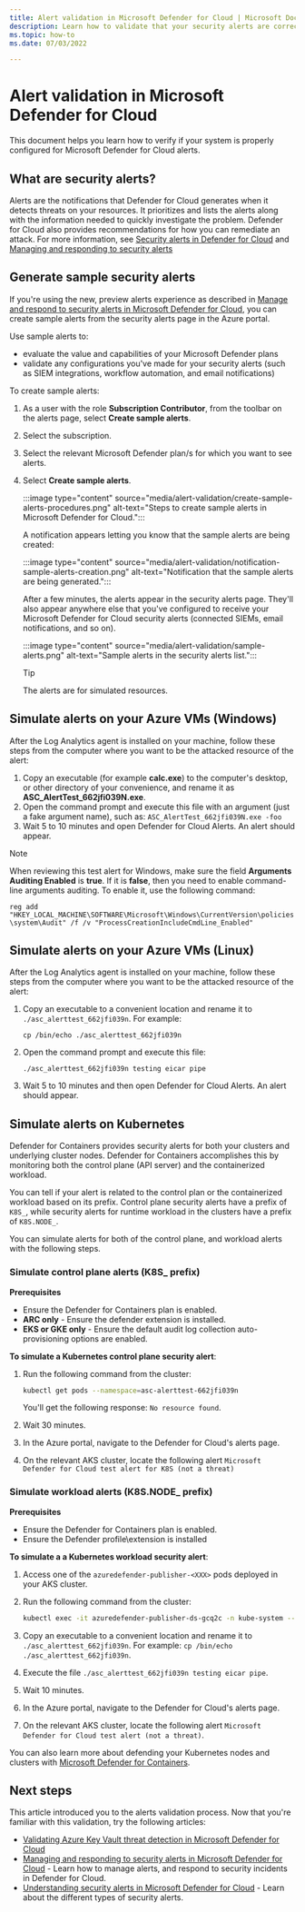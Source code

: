 ```yaml
---
title: Alert validation in Microsoft Defender for Cloud | Microsoft Docs
description: Learn how to validate that your security alerts are correctly configured in Microsoft Defender for Cloud
ms.topic: how-to
ms.date: 07/03/2022

---
```

# Alert validation in Microsoft Defender for Cloud

This document helps you learn how to verify if your system is properly configured for Microsoft Defender for Cloud alerts.

## What are security alerts?
Alerts are the notifications that Defender for Cloud generates when it detects threats on your resources. It prioritizes and lists the alerts along with the information needed to quickly investigate the problem. Defender for Cloud also provides recommendations for how you can remediate an attack.
For more information, see [Security alerts in Defender for Cloud](alerts-overview.md) and [Managing and responding to security alerts](managing-and-responding-alerts.md)


## Generate sample security alerts

If you're using the new, preview alerts experience as described in [Manage and respond to security alerts in Microsoft Defender for Cloud](managing-and-responding-alerts.md), you can create sample alerts from the security alerts page in the Azure portal.

Use sample alerts to:

- evaluate the value and capabilities of your Microsoft Defender plans
- validate any configurations you've made for your security alerts (such as SIEM integrations,  workflow automation, and email notifications)

To create sample alerts:

1. As a user with the role **Subscription Contributor**, from the toolbar on the alerts page, select **Create sample alerts**.
1. Select the subscription.
1. Select the relevant Microsoft Defender plan/s for which you want to see alerts. 
1. Select **Create sample alerts**.

    :::image type="content" source="media/alert-validation/create-sample-alerts-procedures.png" alt-text="Steps to create sample alerts in Microsoft Defender for Cloud.":::
    
    A notification appears letting you know that the sample alerts are being created:

    :::image type="content" source="media/alert-validation/notification-sample-alerts-creation.png" alt-text="Notification that the sample alerts are being generated.":::

    After a few minutes, the alerts appear in the security alerts page. They'll also appear anywhere else that you've configured to receive your Microsoft Defender for Cloud security alerts (connected SIEMs, email notifications, and so on).

    :::image type="content" source="media/alert-validation/sample-alerts.png" alt-text="Sample alerts in the security alerts list.":::

    > [!TIP]
    > The alerts are for simulated resources.

## Simulate alerts on your Azure VMs (Windows) <a name="validate-windows"></a>

After the Log Analytics agent is installed on your machine, follow these steps from the computer where you want to be the attacked resource of the alert:

1. Copy an executable (for example **calc.exe**) to the computer's desktop, or other directory of your convenience, and rename it as **ASC_AlertTest_662jfi039N.exe**.
1. Open the command prompt and execute this file with an argument (just a fake argument name), such as: ```ASC_AlertTest_662jfi039N.exe -foo```
1. Wait 5 to 10 minutes and open Defender for Cloud Alerts. An alert should appear.

> [!NOTE]
> When reviewing this test alert for Windows, make sure the field **Arguments Auditing Enabled** is **true**. If it is **false**, then you need to enable command-line arguments auditing. To enable it, use the following command:
>
>```reg add "HKEY_LOCAL_MACHINE\SOFTWARE\Microsoft\Windows\CurrentVersion\policies\system\Audit" /f /v "ProcessCreationIncludeCmdLine_Enabled"```

## Simulate alerts on your Azure VMs (Linux) <a name="validate-linux"></a>

After the Log Analytics agent is installed on your machine, follow these steps from the computer where you want to be the attacked resource of the alert:

1. Copy an executable to a convenient location and rename it to `./asc_alerttest_662jfi039n`. For example:

    `cp /bin/echo ./asc_alerttest_662jfi039n`

1. Open the command prompt and execute this file:

    `./asc_alerttest_662jfi039n testing eicar pipe`

1. Wait 5 to 10 minutes and then open Defender for Cloud Alerts. An alert should appear.

## Simulate alerts on Kubernetes <a name="validate-kubernetes"></a>

Defender for Containers provides security alerts for both your clusters and underlying cluster nodes. Defender for Containers accomplishes this by monitoring both the control plane (API server) and the containerized workload.

You can tell if your alert is related to the control plan or the containerized workload based on its prefix. Control plane security alerts have a prefix of `K8S_`, while security alerts for runtime workload in the clusters have a prefix of `K8S.NODE_`.

You can simulate alerts for both of the control plane, and workload alerts with the following steps.

### Simulate control plane alerts (K8S_ prefix)

**Prerequisites**

- Ensure the Defender for Containers plan is enabled.
- **ARC only** - Ensure the defender extension is installed.
- **EKS or GKE only** - Ensure the default audit log collection auto-provisioning options are enabled.

**To simulate a Kubernetes control plane security alert**: 

1. Run the following command from the cluster: 

    ```bash
    kubectl get pods --namespace=asc-alerttest-662jfi039n
    ```

    You'll get the following response: `No resource found`.

1. Wait 30 minutes.

1. In the Azure portal, navigate to the Defender for Cloud's alerts page.

1. On the relevant AKS cluster, locate the following alert `Microsoft Defender for Cloud test alert for K8S (not a threat)` 

### Simulate workload alerts (K8S.NODE_ prefix)

**Prerequisites**

- Ensure the Defender for Containers plan is enabled.
- Ensure the Defender profile\extension is installed 

**To simulate a a Kubernetes workload security alert**:
 
1. Access one of the `azuredefender-publisher-<XXX>` pods deployed in your AKS cluster.

1. Run the following command from the cluster:

    ```bash
    kubectl exec -it azuredefender-publisher-ds-gcq2c -n kube-system -- bash
    ```

1. Copy an executable to a convenient location and rename it to `./asc_alerttest_662jfi039n`. For example:
`cp /bin/echo ./asc_alerttest_662jfi039n`.

1. Execute the file `./asc_alerttest_662jfi039n testing eicar pipe`.

1. Wait 10 minutes.

1. In the Azure portal, navigate to the Defender for Cloud's alerts page.

1. On the relevant AKS cluster, locate the following alert `Microsoft Defender for Cloud test alert (not a threat)`.

You can also learn more about defending your Kubernetes nodes and clusters with [Microsoft Defender for Containers](defender-for-containers-introduction.md).

## Next steps
This article introduced you to the alerts validation process. Now that you're familiar with this validation, try the following articles:

* [Validating Azure Key Vault threat detection in Microsoft Defender for Cloud](https://techcommunity.microsoft.com/t5/azure-security-center/validating-azure-key-vault-threat-detection-in-azure-security/ba-p/1220336)
* [Managing and responding to security alerts in Microsoft Defender for Cloud](managing-and-responding-alerts.md) - Learn how to manage alerts, and respond to security incidents in Defender for Cloud.
* [Understanding security alerts in Microsoft Defender for Cloud](./alerts-overview.md) - Learn about the different types of security alerts.
